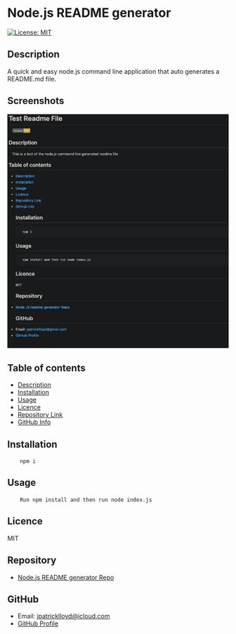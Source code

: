 
# **Node.js README generator**
[![License: MIT](https://img.shields.io/badge/License-MIT-yellow.svg)](https://opensource.org/licenses/MIT)
## Description 
A quick and easy node.js command line application that auto generates a README.md file.

## Screenshots
![Algorithm schema](assets/test.png)

## Table of contents
- [Description](#Description)
- [Installation](#Installation)
- [Usage](#Usage)
- [Licence](#Licence)
- [Repository Link](#Repository)
- [GitHub Info](#GitHub) 
## Installation
        npm i
## Usage
        Run npm install and then run node index.js
## Licence
MIT
## Repository
- [Node.js README generator Repo](https://github.com/meddle74/readmeGenerator)
## GitHub
- Email: jpatricklloyd@icloud.com
- [GitHub Profile](https://github.com/Meddle74)
